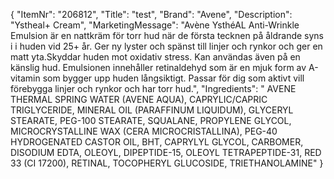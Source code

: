 {
  "ItemNr": "206812",
  "Title": "test",
  "Brand": "Avene",
  "Description": "Ystheal+ Cream",
  "MarketingMessage": "Avène YsthéAL Anti-Wrinkle Emulsion är en nattkräm för torr hud när de första tecknen på åldrande syns i i huden vid 25+ år. Ger ny lyster och spänst till linjer och rynkor och ger en matt yta.Skyddar huden mot oxidativ stress. Kan användas även på en känslig hud. Emulsionen innehåller retinaldehyd som är en mjuk form av A-vitamin som bygger upp huden långsiktigt. Passar för dig som aktivt vill förebygga linjer och rynkor och har torr hud.",
  "Ingredients": " AVENE THERMAL SPRING WATER (AVENE AQUA), CAPRYLIC/CAPRIC TRIGLYCERIDE, MINERAL OIL (PARAFFINUM LIQUIDUM), GLYCERYL STEARATE, PEG-100 STEARATE, SQUALANE, PROPYLENE GLYCOL, MICROCRYSTALLINE WAX (CERA MICROCRISTALLINA), PEG-40 HYDROGENATED CASTOR OIL, BHT, CAPRYLYL GLYCOL, CARBOMER, DISODIUM EDTA, OLEOYL, DIPEPTIDE-15, OLEOYL TETRAPEPTIDE-31, RED 33 (CI 17200), RETINAL, TOCOPHERYL GLUCOSIDE, TRIETHANOLAMINE"
}